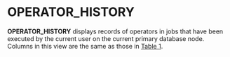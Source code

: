 # OPERATOR\_HISTORY<a name="EN-US_TOPIC_0245374843"></a>

**OPERATOR\_HISTORY**  displays records of operators in jobs that have been executed by the current user on the current primary database node. Columns in this view are the same as those in  [Table 1](gs_wlm_operator_info.md#en-us_topic_0237122263_en-us_topic_0111176227_table85181143511).

